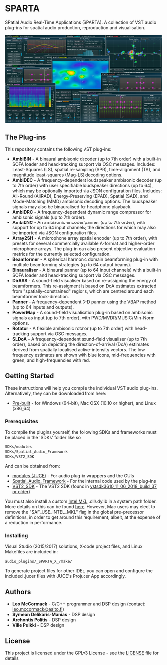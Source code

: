 # SPARTA

SPatial Audio Real-Time Applications (SPARTA). A collection of VST audio plug-ins for spatial audio production, reproduction and visualisation.

![](sparta_screenshot.png)

## The Plug-ins

This repository contains the following VST plug-ins:
* **AmbiBIN** - A binaural ambisonic decoder (up to 7th order) with a built-in SOFA loader and head-tracking support via OSC messages. Includes: Least-Squares (LS), spatial re-sampling (SPR), time-alignment (TA), and magnitude least-squares (Mag-LS) decoding options.
* **AmbiDEC** - A frequency-dependent loudspeaker ambisonic decoder (up to 7th order) with user specifiable loudspeaker directions (up to 64), which may be optionally imported via JSON configuration files. Includes: All-Round (AllRAD), Energy-Preserving (EPAD), Spatial (SAD), and Mode-Matching (MMD) ambisonic decoding options. The loudspeaker signals may also be binauralised for headphone playback.
* **AmbiDRC** - A frequency-dependent dynamic range compressor for ambisonic signals (up to 7th order). 
* **AmbiENC** - An ambisonic encoder/panner (up to 7th order), with support for up to 64 input channels; the directions for which may also be imported via JSON configuration files. 
* **Array2SH** - A microphone array spatial encoder (up to 7th order), with presets for several commercially available A-format and higher-order microphone arrays. The plug-in can also present objective evaluation metrics for the currently selected configuration.
* **Beamformer** - A spherical harmonic domain beamforming plug-in with multiple beamforming strategies (up to 64 output beams).  
* **Binauraliser** - A binaural panner (up to 64 input channels) with a built-in SOFA loader and head-tracking support via OSC messages.
* **DirASS** - A sound-field visualiser based on re-assigning the energy of beamformers. This re-assigment is based on DoA estimates extracted from "spatially-constrained" regions, which are centred around each beamformer look-direction. 
* **Panner** - A frequency-dependent 3-D panner using the VBAP method (up to 64 inputs and outputs).
* **PowerMap** - A sound-field visualisation plug-in based on ambisonic signals as input (up to 7th order), with PWD/MVDR/MUSIC/Min-Norm options.
* **Rotator** - A flexible ambisonic rotator (up to 7th order) with head-tracking support via OSC messages. 
* **SLDoA** - A frequency-dependent sound-field visualiser (up to 7th order), based on depicting the direction-of-arrival (DoA) estimates derived from spatially localised active-intensity vectors. The low frequency estimates are shown with blue icons, mid-frequencies with green, and high-frequencies with red. 

## Getting Started

These instructions will help you compile the individual VST audio plug-ins. Alternatively, they can be downloaded from here:
* [Pre-built](http://research.spa.aalto.fi/projects/sparta_vsts/) - for Windows (64-bit), Mac OSX (10.10 or higher), and Linux (x86_64)

### Prerequisites

To compile the plugins yourself, the following SDKs and frameworks must be placed in the 'SDKs' folder like so

```
SDKs/modules
SDKs/Spatial_Audio_Framework
SDKs/VST2_SDK
```
And can be obtained from:

* [modules (JUCE)](https://shop.juce.com/get-juce/download) - For audio plug-in wrappers and the GUIs
* [Spatial_Audio_Framework](https://github.com/leomccormack/Spatial_Audio_Framework) - For the internal code used by the plug-ins
* [VST2_SDK](https://github.com/steinbergmedia/vst3sdk/releases) - The VST2 SDK (found in [vstsdk3610_11_06_2018_build_37 or older](https://web.archive.org/web/20181016150224/https://download.steinberg.net/sdk_downloads/vstsdk3610_11_06_2018_build_37.zip))

You must also install a custom [Intel MKL](https://software.intel.com/en-us/articles/free-ipsxe-tools-and-libraries) .dll/.dylib in a system path folder. More details on this can be found [here](https://github.com/leomccormack/Spatial_Audio_Framework). However, Mac users may elect to remove the "SAF_USE_INTEL_MKL" flag in the global pre-precessor definitions, in order to get around this requirement; albeit, at the expense of a reduction in performance.

### Installing

Visual Studio (2015/2017) solutions, X-code project files, and Linux Makefiles are included in:

```
audio_plugins/_SPARTA_X_/make/
```

To generate project files for other IDEs, you can open and configure the included .jucer files with JUCE's Projucer App accordingly.

## Authors

* **Leo McCormack** - C/C++ programmer and DSP design (contact: leo.mccormack@aalto.fi)
* **Symeon Delikaris-Manias** - DSP design
* **Archontis Politis** -  DSP design
* **Ville Pulkki** - DSP design


## License

This project is licensed under the GPLv3 License - see the [LICENSE](LICENSE) file for details


